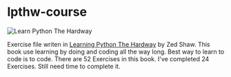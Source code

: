 # lpthw-course
![Learn Python The Hardway](http://www.paulnewcomb.com/wp-content/uploads/2015/05/learn-python-the-hard-way-680x350.png)

Exercise file writen in [Learning Python The Hardway](http://learnpythonthehardway.org/book/) by Zed Shaw. This book use learning by doing
and coding all the way long. Best way to learn to code is to code. There are 52 Exercises in this book. I've completed
24 Exercises. Still need time to complete it.
